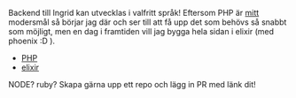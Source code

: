 Backend till Ingrid kan utvecklas i valfritt språk!
Eftersom PHP är [mitt](https://victoriawagman.se) modersmål så börjar jag där och ser till att få upp det som behövs så snabbt som möjligt, men en dag i framtiden vill jag bygga hela sidan i elixir (med phoenix :D ).


* [PHP](https://github.com/littlekid/itingrid-php)
* [elixir](https://github.com/littlekid/itingrid-elixir)

NODE? ruby? Skapa gärna upp ett repo och lägg in PR med länk dit!
